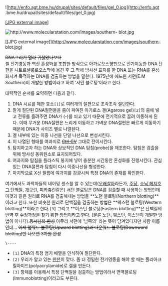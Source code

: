 ![http://enfo.agt.bme.hu/drupal/sites/default/files/gel_0.jpg](http://enfo.agt
.bme.hu/drupal/sites/default/files/gel_0.jpg)

[[JPG external
image]](http://enfo.agt.bme.hu/drupal/sites/default/files/gel_0.jpg)

  

![http://www.molecularstation.com/images/southern-
blot.jpg](http://www.molecularstation.com/images/southern-blot.jpg)

[[JPG external image]](http://www.molecularstation.com/images/southern-
blot.jpg)

  
<del>DNA그리기 열라 귀찮았나보다</del>  
젤 전기영동과 핵산 혼성화를 조합한 방식으로 아가로오스평판으로 전기이동한 DNA 단편을 니트로셀룰로오스막에 옮긴 후 그 막에 방사선 표지를
한 DNA 또는 RNA를 혼성화시켜 목적하는 DNA를 검출하는 방법을 말한다. 1975년에 에드윈 서던(E.M Southern)이 개발한
방법이라고 하여 '서던 블로팅'이라고 한다.

대략적인 순서를 요약하면 다음과 같다.  

  1. DNA 시료를 제한 효소`[1]`로 여러개의 절편으로 조각조각 절단한다.
  2. 잘게 절단된 DNA절편들을 홈이 파여진 아가로스 겔(Agarose gel)`[2]`의 홈에 넣고 전류를 흘려주면 DNA가 (-)를 띄고 있기 때문에 전기적으로 끌려 이동하게 된다. 이때 무거운 DNA절편은 느리게 이동하고 가벼운 DNA절편은 빠르게 이동하기 때문에 DNA가 사이즈 별로 나열된다. 
  3. 겔 내부에 있는 이중 나선을 단일 나선으로 변성시킨다.
  4. 이 나열된 형태를 여과지로 <del>[Ctrl CV](Ctrl%20CV.md)</del> 그대로 전이시킨다.
  5. 탐지하고자 하는 DNA와 상보적인 DNA 탐침(probe)을 제조한다. 탐침은 검출을 위해 방사성 동위원소로 표지되어있다.
  6. 여과지와 탐침을 플라스틱 봉지에 넣어 충분한 시간동안 혼성화를 진행시킨다. 관심있는 DNA절편과 탐침이 다시 이중나선을 형성한다.
  7. 마지막으로 X선 필름에 여과지를 감광시켜 특정 DNA의 존재를 확인한다.  

여기에서도 과학자들의 네이밍 센스를 알 수
있는데([오래살아](%EC%98%A4%EB%9E%98%EC%82%B4%EC%95%84.md)라든가,
[주당](%EC%A3%BC%EB%8B%B9.md), [소닉 헤지호그 단백질](%EC%86%8C%EB%8B%89%20%ED%97%A4%EC%A7%80%ED%98%B8%EA%B7%B8%20%EB%8B%A8%EB%B0%B1%EC%A7%88.md),
[개구린](%EA%B0%9C%EA%B5%AC%EB%A6%B0.md), 피카츄린같은) 서던 블로팅은 DNA를 검출할 때 사용하는 방법인데
이것과 같은 원리로 RNA를 검출해내는 방법을 **노던 블로팅(Northern blotting)**이라고 한다. 또한 비슷한 원리로 단백질을
검출하는 방법은 **웨스턴 블로팅(Western blotting)**이라고 한다.`[3]` 그리고 **이스턴 블로팅(Eastern
blotting)**은 단백질의 번역 후 수정과정을 찾기 위한 방법이라고 한다. (물론 노던, 웨스턴, 이스턴이 개발한 방법이
아니다).<del>동서남북 완성</del> 아무리 서던에 '남쪽의' 라는 뜻이 담겨있다지만 사람 이름인데... <del>이제 업워드
블로팅(Upward blotting)과 다운워드 블로팅(Downward blotting)만 나오면 3차원 완성</del>

`\----`

  * `[1]` DNA의 특정 염기 배열을 인식하여 절단한다.
  * `[2]` 우리가 알고 있는 [한천](%ED%95%9C%EC%B2%9C.md)이 맞다. 좀 더 정밀한 전기영동을 해야 할 때는 폴리아크릴아미드(polyacrylamide)로 겔을 만든다.
  * `[3]` 항체를 이용해서 특정 단백질을 검출하는 방법이라서 면역블로팅(Immunoblotting)이라고도 부른다.

